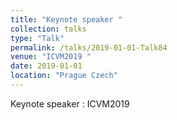 ```yaml
---
title: "Keynote speaker "
collection: talks
type: "Talk"
permalink: /talks/2019-01-01-Talk84
venue: "ICVM2019 "
date: 2019-01-01
location: "Prague Czech"
---
```


Keynote speaker : ICVM2019 
